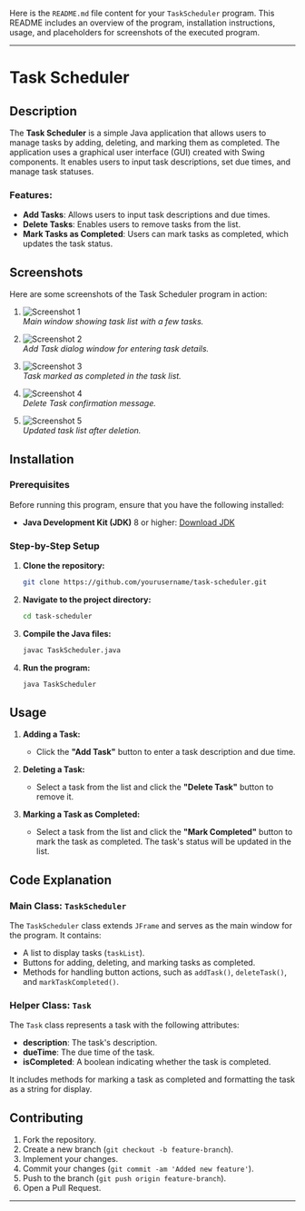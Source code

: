 Here is the `README.md` file content for your `TaskScheduler` program. This README includes an overview of the program, installation instructions, usage, and placeholders for screenshots of the executed program.

---

# Task Scheduler

## Description
The **Task Scheduler** is a simple Java application that allows users to manage tasks by adding, deleting, and marking them as completed. The application uses a graphical user interface (GUI) created with Swing components. It enables users to input task descriptions, set due times, and manage task statuses.

### Features:
- **Add Tasks**: Allows users to input task descriptions and due times.
- **Delete Tasks**: Enables users to remove tasks from the list.
- **Mark Tasks as Completed**: Users can mark tasks as completed, which updates the task status.

## Screenshots
Here are some screenshots of the Task Scheduler program in action:

1. ![Screenshot 1](screenshots/screenshot1.png)  
   *Main window showing task list with a few tasks.*

2. ![Screenshot 2](screenshots/screenshot2.png)  
   *Add Task dialog window for entering task details.*

3. ![Screenshot 3](screenshots/screenshot3.png)  
   *Task marked as completed in the task list.*

4. ![Screenshot 4](screenshots/screenshot4.png)  
   *Delete Task confirmation message.*

5. ![Screenshot 5](screenshots/screenshot5.png)  
   *Updated task list after deletion.*

## Installation

### Prerequisites
Before running this program, ensure that you have the following installed:
- **Java Development Kit (JDK)** 8 or higher: [Download JDK](https://www.oracle.com/java/technologies/javase-jdk8-downloads.html)

### Step-by-Step Setup

1. **Clone the repository:**
   ```bash
   git clone https://github.com/yourusername/task-scheduler.git
   ```

2. **Navigate to the project directory:**
   ```bash
   cd task-scheduler
   ```

3. **Compile the Java files:**
   ```bash
   javac TaskScheduler.java
   ```

4. **Run the program:**
   ```bash
   java TaskScheduler
   ```

## Usage

1. **Adding a Task:**
   - Click the **"Add Task"** button to enter a task description and due time.
   
2. **Deleting a Task:**
   - Select a task from the list and click the **"Delete Task"** button to remove it.

3. **Marking a Task as Completed:**
   - Select a task from the list and click the **"Mark Completed"** button to mark the task as completed. The task's status will be updated in the list.

## Code Explanation

### Main Class: `TaskScheduler`

The `TaskScheduler` class extends `JFrame` and serves as the main window for the program. It contains:
- A list to display tasks (`taskList`).
- Buttons for adding, deleting, and marking tasks as completed.
- Methods for handling button actions, such as `addTask()`, `deleteTask()`, and `markTaskCompleted()`.

### Helper Class: `Task`

The `Task` class represents a task with the following attributes:
- **description**: The task's description.
- **dueTime**: The due time of the task.
- **isCompleted**: A boolean indicating whether the task is completed.

It includes methods for marking a task as completed and formatting the task as a string for display.

## Contributing

1. Fork the repository.
2. Create a new branch (`git checkout -b feature-branch`).
3. Implement your changes.
4. Commit your changes (`git commit -am 'Added new feature'`).
5. Push to the branch (`git push origin feature-branch`).
6. Open a Pull Request.

---
